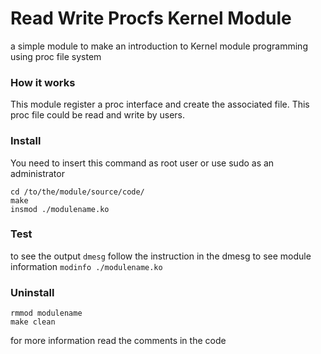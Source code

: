 # Read Write Procfs Kernel Module

a simple module to make an introduction to Kernel module programming using proc file system


### How it works
This module register a proc interface and create the associated file. This proc file could be read and write by users.


### Install
You need to insert this command as root user or use sudo as an administrator
```
cd /to/the/module/source/code/
make
insmod ./modulename.ko
```

### Test
to see the output `dmesg`
follow the instruction in the dmesg
to see module information `modinfo ./modulename.ko`


### Uninstall
```
rmmod modulename
make clean
```

for more information read the comments in the code
